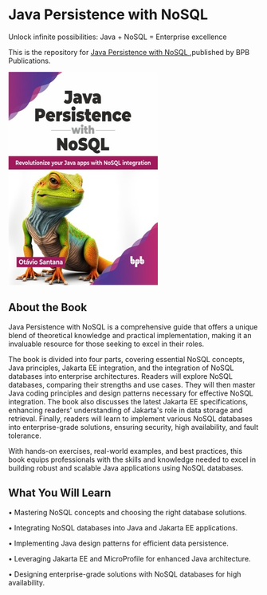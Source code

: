 # Java Persistence with NoSQL

Unlock infinite possibilities: Java + NoSQL = Enterprise excellence

This is the repository for [Java Persistence with NoSQL
](https://bpbonline.com/products/java-persistence-with-nosql?_pos=1&_sid=10d9ace5b&_ss=r&variant=43297354252488),published by BPB Publications.

<img src="9789355516855.jpg">

## About the Book
Java Persistence with NoSQL is a comprehensive guide that offers a unique blend of theoretical knowledge and practical implementation, making it an invaluable resource for those seeking to excel in their roles.

The book is divided into four parts, covering essential NoSQL concepts, Java principles, Jakarta EE integration, and the integration of NoSQL databases into enterprise architectures. Readers will explore NoSQL databases, comparing their strengths and use cases. They will then master Java coding principles and design patterns necessary for effective NoSQL integration. The book also discusses the latest Jakarta EE specifications, enhancing readers' understanding of Jakarta's role in data storage and retrieval. Finally, readers will learn to implement various NoSQL databases into enterprise-grade solutions, ensuring security, high availability, and fault tolerance.

With hands-on exercises, real-world examples, and best practices, this book equips professionals with the skills and knowledge needed to excel in building robust and scalable Java applications using NoSQL databases.  


## What You Will Learn
• Mastering NoSQL concepts and choosing the right database solutions.

• Integrating NoSQL databases into Java and Jakarta EE applications.

• Implementing Java design patterns for efficient data persistence.

• Leveraging Jakarta EE and MicroProfile for enhanced Java architecture.

• Designing enterprise-grade solutions with NoSQL databases for high availability.

